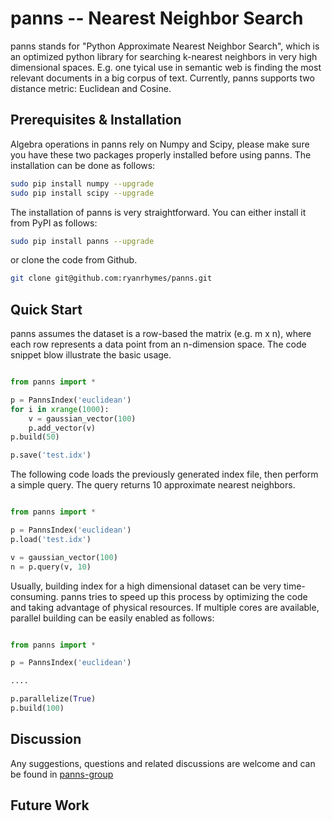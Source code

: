panns -- Nearest Neighbor Search
====

panns stands for "Python Approximate Nearest Neighbor Search", which is an optimized python library for searching k-nearest neighbors in very high dimensional spaces. E.g. one tyical use in semantic web is finding the most relevant documents in a big corpus of text. Currently, panns supports two distance metric: Euclidean and Cosine.


## Prerequisites & Installation

Algebra operations in panns rely on Numpy and Scipy, please make sure you have these two packages properly installed before using panns. The installation can be done as follows:

```bash
sudo pip install numpy --upgrade
sudo pip install scipy --upgrade
```


The installation of panns is very straightforward. You can either install it from PyPI as follows:
```bash
sudo pip install panns --upgrade
```


or clone the code from Github.
```bash
git clone git@github.com:ryanrhymes/panns.git
```


## Quick Start

panns assumes the dataset is a row-based the matrix (e.g. m x n), where each row represents a data point from an n-dimension space. The code snippet blow illustrate the basic usage.

```python

from panns import *

p = PannsIndex('euclidean')
for i in xrange(1000):
    v = gaussian_vector(100)
    p.add_vector(v)
p.build(50)

p.save('test.idx')
```


The following code loads the previously generated index file, then perform a simple query. The query returns 10 approximate nearest neighbors.

```python

from panns import *

p = PannsIndex('euclidean')
p.load('test.idx')

v = gaussian_vector(100)
n = p.query(v, 10)
```


Usually, building index for a high dimensional dataset can be very time-consuming. panns tries to speed up this process by optimizing the code and taking advantage of physical resources. If multiple cores are available, parallel building can be easily enabled as follows:

```python

from panns import *

p = PannsIndex('euclidean')

....

p.parallelize(True)
p.build(100)

```



## Discussion

Any suggestions, questions and related discussions are welcome and can be found in [panns-group](https://groups.google.com/forum/#!forum/panns)

## Future Work
